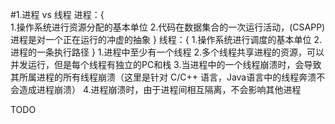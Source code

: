 #1.进程 vs 线程
进程：{  
1.操作系统进行资源分配的基本单位
2.代码在数据集合的一次运行活动，(CSAPP)进程是对一个正在运行的冲虚的抽象
}
线程：{
1.操作系统进行调度的基本单位
2.进程的一条执行路径
}
1.进程中至少有一个线程
2.多个线程共享进程的资源，可以并发运行，但是每个线程有独立的PC和栈
3.当进程中的一个线程崩溃时，会导致其所属进程的所有线程崩溃（这里是针对 C/C++ 语言，Java语言中的线程奔溃不会造成进程崩溃）
4.进程崩溃时，由于进程间相互隔离，不会影响其他进程

TODO
